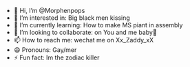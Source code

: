 - 👋 Hi, I’m @Morphenpops
- 👀 I’m interested in: Big black men kissing
- 🌱 I’m currently learning: How to make MS piant in assembly
- 💞️ I’m looking to collaborate: on You and me baby💞️
- 📫 How to reach me: wechat me on Xx_Zaddy_xX
- 😄 Pronouns: Gay/mer
- ⚡ Fun fact: Im the zodiac killer

<!---
Morphenpops/Morphenpops is a ✨ special ✨ repository because its `README.md` (this file) appears on your GitHub profile.
You can click the Preview link to take a look at your changes.
--->
